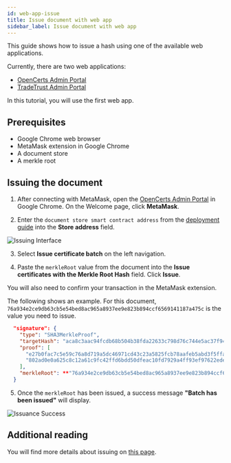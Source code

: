```yaml
---
id: web-app-issue
title: Issue document with web app
sidebar_label: Issue document with web app
---
```


This guide shows how to issue a hash using one of the available web applications. 

Currently, there are two web applications:

- [OpenCerts Admin Portal](https://admin.opencerts.io/)
- [TradeTrust Admin Portal](https://admin.tradetrust.io/)

In this tutorial, you will use the first web app.

## Prerequisites

- Google Chrome web browser
- MetaMask extension in Google Chrome
- A document store
- A merkle root

## Issuing the document

1. After connecting with MetaMask, open the [OpenCerts Admin Portal](https://admin.opencerts.io/) in Google Chrome. On the Welcome page, click **MetaMask**.

2. Enter the `document store smart contract address` from the [deployment guide](/docs/guides-section/web-app-deploy) into the **Store address** field. 

![Issuing Interface](/docs/guides-section/web-app-issue/issuing.png)

3. Select **Issue certificate batch** on the left navigation.

4. Paste the `merkleRoot` value from the document into the **Issue certificates with the Merkle Root Hash** field. Click **Issue**. 

  You will also need to confirm your transaction in the MetaMask extension.

  The following shows an example. For this document, `76a934e2ce9db63cb5e54bed8ac965a8937ee9e823b894ccf6569141187a475c` is the value you need to issue.

```json
  "signature": {
    "type": "SHA3MerkleProof",
    "targetHash": "aca8c3aac94fcdb68b504b38fda22633c798d76c744e5ac37f945c314f03637a",
    "proof": [
      "e27b0fac7c5e59c76a8d719a5dc46971cd43c23a5825fcb78aafeb5abd3f5ffa",
      "802ad0e0a625c8c12a61c9fc42ffd6bdd50dfeac10fd7929a4ff93ef97622ede"
    ],
    "merkleRoot": **"76a934e2ce9db63cb5e54bed8ac965a8937ee9e823b894ccf6569141187a475c"**
  }
```

5. Once the `merkleRoot` has been issued, a success message **"Batch has been issued"** will display.

![Issuance Success](/docs/guides-section/web-app-issue/success.png)


## Additional reading
You will find more details about issuing on [this page](/docs/ethereum-section/issue-document).
